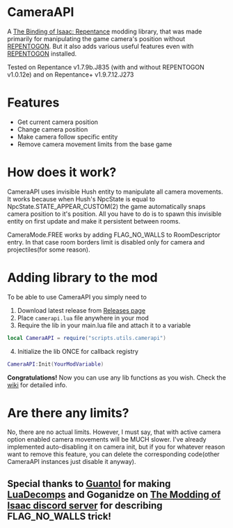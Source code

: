 # CameraAPI

A [The Binding of Isaac: Repentance](https://store.steampowered.com/app/1426300/The_Binding_of_Isaac_Repentance/) modding library, that was made primarily for manipulating the game camera's position without [REPENTOGON](https://github.com/TeamREPENTOGON/REPENTOGON). But it also adds various useful features even with [REPENTOGON](https://github.com/TeamREPENTOGON/REPENTOGON) installed.

Tested on Repentance v1.7.9b.J835 (with and without REPENTOGON v1.0.12e) and on Repentance+ v1.9.7.12.J273

# Features

- Get current camera position
- Change camera position
- Make camera follow specific entity
- Remove camera movement limits from the base game

# How does it work?

CameraAPI uses invisible Hush entity to manipulate all camera movements. It works because when Hush's NpcState is equal to NpcState.STATE_APPEAR_CUSTOM(2) the game automatically snaps camera position to it's position. All you have to do is to spawn this invisible entity on first update and make it persistent between rooms. 

CameraMode.FREE works by adding FLAG_NO_WALLS to RoomDescriptor entry. In that case room borders limit is disabled only for camera and projectiles(for some reason).

# Adding library to the mod

To be able to use CameraAPI you simply need to

1. Download latest release from [Releases page](https://github.com/JaRo7126/CameraAPI/releases)
2. Place `camerapi.lua` file anywhere in your mod
3. Require the lib in your main.lua file and attach it to a variable
```lua
local CameraAPI = require("scripts.utils.camerapi")
```
4. Initialize the lib ONCE for callback registry
```lua
CameraAPI:Init(YourModVariable)
```

**Congratulations!**
Now you can use any lib functions as you wish. Check the [wiki](https://github.com/JaRo7126/CameraAPI/wiki) for detailed info.

# Are there any limits?
No, there are no actual limits. However, I must say, that with active camera option enabled camera movements will be MUCH slower. I've already implemented auto-disabling it on camera init, but if you for whatever reason want to remove this feature, you can delete the corresponding code(other CameraAPI instances just disable it anyway).

## Special thanks to [Guantol](https://github.com/Guantol-Lemat) for making [LuaDecomps](https://github.com/Guantol-Lemat/Isaac.LuaDecomps) and Goganidze on [The Modding of Isaac discord server](https://discord.gg/modding-of-isaac-962027940131008653) for describing FLAG_NO_WALLS trick!



